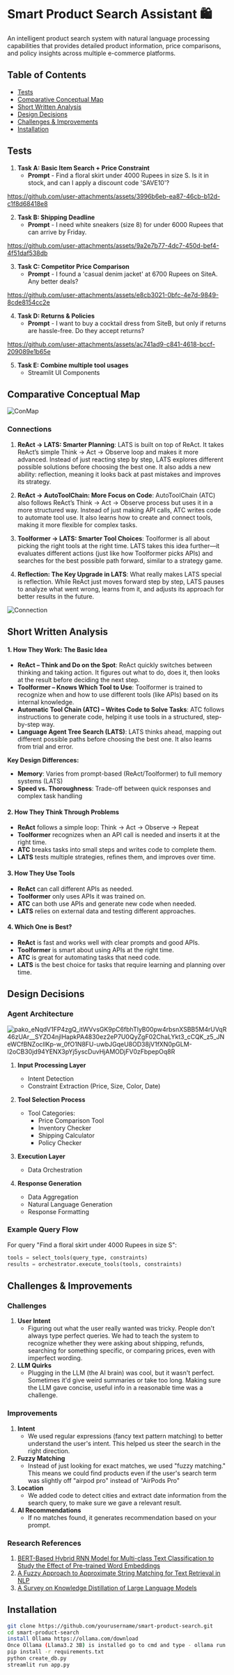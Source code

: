 # Smart Product Search Assistant 🛍️

An intelligent product search system with natural language processing capabilities that provides detailed product information, price comparisons, and policy insights across multiple e-commerce platforms.

## Table of Contents
- [Tests](#tests)
- [Comparative Conceptual Map](#comparative-conceptual-map)
- [Short Written Analysis](#short-written-analysis)
- [Design Decisions](#design-decisions)
- [Challenges & Improvements](#challenges--improvements)
- [Installation](#installation)

## Tests
1. **Task A: Basic Item Search + Price Constraint**  
   - **Prompt** - Find a floral skirt under 4000 Rupees in size S. Is it in stock, and can I apply a discount code 'SAVE10'?
  
https://github.com/user-attachments/assets/3996b6eb-ea87-46cb-b12d-c1f8d68418e8
     
2. **Task B: Shipping Deadline**  
   - **Prompt** - I need white sneakers (size 8) for under 6000 Rupees that can arrive by Friday.
  
https://github.com/user-attachments/assets/9a2e7b77-4dc7-450d-bef4-4f51daf538db

3. **Task C: Competitor Price Comparison**  
   - **Prompt** - I found a 'casual denim jacket' at 6700 Rupees on SiteA. Any better deals?

https://github.com/user-attachments/assets/e8cb3021-0bfc-4e7d-9849-8cde8154cc2e

4. **Task D: Returns & Policies**  
   - **Prompt** - I want to buy a cocktail dress from SiteB, but only if returns are hassle-free. Do they accept returns?

https://github.com/user-attachments/assets/ac741ad9-c841-4618-bccf-209089e1b65e

5. **Task E: Combine multiple tool usages**  
   - Streamlit UI Components

## Comparative Conceptual Map

![ConMap](https://github.com/user-attachments/assets/f70feab9-209d-4c9c-b023-9ea2b141ebcc)

### Connections
1. **ReAct -> LATS: Smarter Planning**: LATS is built on top of ReAct. It takes ReAct’s simple Think -> Act -> Observe loop and makes it more advanced. Instead of just reacting step by step, LATS explores different possible solutions before choosing the best one. It also adds a new ability: reflection, meaning it looks back at past mistakes and improves its strategy.

2. **ReAct -> AutoToolChain: More Focus on Code**: AutoToolChain (ATC) also follows ReAct’s Think -> Act -> Observe process but uses it in a more structured way. Instead of just making API calls, ATC writes code to automate tool use. It also learns how to create and connect tools, making it more flexible for complex tasks.

3. **Toolformer -> LATS: Smarter Tool Choices**: Toolformer is all about picking the right tools at the right time. LATS takes this idea further—it evaluates different actions (just like how Toolformer picks APIs) and searches for the best possible path forward, similar to a strategy game.

4. **Reflection: The Key Upgrade in LATS**: What really makes LATS special is reflection. While ReAct just moves forward step by step, LATS pauses to analyze what went wrong, learns from it, and adjusts its approach for better results in the future.

![Connection](https://github.com/user-attachments/assets/916cbfca-4c1f-4d46-9d1e-77dd9031581c)

## Short Written Analysis


#### 1. How They Work: The Basic Idea
- **ReAct – Think and Do on the Spot**: ReAct quickly switches between thinking and taking action. It figures out what to do, does it, then looks at the result before deciding the next step.
- **Toolformer – Knows Which Tool to Use**: Toolformer is trained to recognize when and how to use different tools (like APIs) based on its internal knowledge.
- **Automatic Tool Chain (ATC) – Writes Code to Solve Tasks**: ATC follows instructions to generate code, helping it use tools in a structured, step-by-step way.
- **Language Agent Tree Search (LATS)**: LATS thinks ahead, mapping out different possible paths before choosing the best one. It also learns from trial and error.

**Key Design Differences:**
- **Memory**: Varies from prompt-based (ReAct/Toolformer) to full memory systems (LATS)
- **Speed vs. Thoroughness**: Trade-off between quick responses and complex task handling

#### 2. How They Think Through Problems
- **ReAct** follows a simple loop: Think -> Act -> Observe -> Repeat
- **Toolformer** recognizes when an API call is needed and inserts it at the right time.
- **ATC** breaks tasks into small steps and writes code to complete them.
- **LATS** tests multiple strategies, refines them, and improves over time.

#### 3. How They Use Tools
- **ReAct** can call different APIs as needed.
- **Toolformer** only uses APIs it was trained on.
- **ATC** can both use APIs and generate new code when needed.
- **LATS** relies on external data and testing different approaches.

#### 4. Which One is Best?
- **ReAct** is fast and works well with clear prompts and good APIs.
- **Toolformer** is smart about using APIs at the right time.
- **ATC** is great for automating tasks that need code.
- **LATS** is the best choice for tasks that require learning and planning over time.

## Design Decisions

### Agent Architecture

![pako_eNqdV1FP4zgQ_itWVvsGK9pC6fbhTlyB00pw4rbsnXSBB5M4rUVqR46zUAr__SYZO4njlHapkPA4830ez2eP7U0QyZgF02ChaLYkt3_cCQK_z5_JNeWCfBNZocllKp-w_0fO1N8FU-uwbJGqeU8OD38jV1fXN0pGLM-l2oCB30jd94YENX3pYj5yscDuvHjAMODjFV0zFbpepOq8R](https://github.com/user-attachments/assets/4a25f0b2-8f24-4d82-b902-3db43366d96f)

1. **Input Processing Layer**
   - Intent Detection
   - Constraint Extraction (Price, Size, Color, Date)

2. **Tool Selection Process**
   - Tool Categories:
     - Price Comparison Tool
     - Inventory Checker
     - Shipping Calculator
     - Policy Checker

3. **Execution Layer**
   - Data Orchestration

4. **Response Generation**
   - Data Aggregation
   - Natural Language Generation
   - Response Formatting

### Example Query Flow
For query "Find a floral skirt under 4000 Rupees in size S":
```python
tools = select_tools(query_type, constraints)
results = orchestrator.execute_tools(tools, constraints)
```

## Challenges & Improvements

### Challenges
1. **User Intent**
   - Figuring out what the user really wanted was tricky. People don't always type perfect queries. We had to teach the system to recognize whether they were asking about shipping, refunds, searching for something specific, or comparing prices, even with imperfect wording.
2. **LLM Quirks**
   - Plugging in the LLM (the AI brain) was cool, but it wasn't perfect. Sometimes it'd give weird summaries or take too long. Making sure the LLM gave concise, useful info in a reasonable time was a challenge.
  
### Improvements
1. **Intent**
   - We used regular expressions (fancy text pattern matching) to better understand the user's intent. This helped us steer the search in the right direction.
2. **Fuzzy Matching**
   - Instead of just looking for exact matches, we used "fuzzy matching." This means we could find products even if the user's search term was slightly off "airpod pro" instead of "AirPods Pro"
3. **Location**
   - We added code to detect cities and extract date information from the search query, to make sure we gave a relevant result.
4. **AI Recommendations**
   - If no matches found, it generates recommendation based on your prompt.


### Research References

1. [BERT-Based Hybrid RNN Model for Multi-class Text Classification to Study the Effect of Pre-trained Word Embeddings](https://thesai.org/Downloads/Volume13No9/Paper_79-BERT_Based_Hybrid_RNN_Model.pdf)
2. [A Fuzzy Approach to Approximate String Matching for Text Retrieval in NLP](https://www.researchgate.net/publication/333249900_A_Fuzzy_Approach_to_Approximate_String_Matching_for_Text_Retrieval_in_NLP)
3. [A Survey on Knowledge Distillation of Large Language Models](https://arxiv.org/pdf/2402.13116)


## Installation
```bash
git clone https://github.com/yourusername/smart-product-search.git
cd smart-product-search
install Ollama https://ollama.com/download
Once Ollama (Llama3.2 3B) is installed go to cmd and type - ollama run llama3.2
pip install -r requirements.txt
python create_db.py
streamlit run app.py
```
